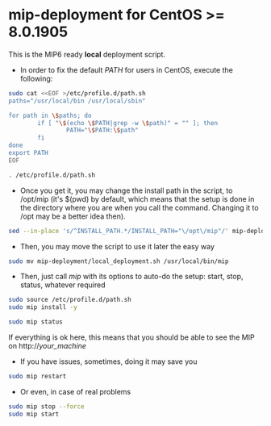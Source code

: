 # mip-deployment for CentOS >= 8.0.1905

This is the MIP6 ready **local** deployment script.

* In order to fix the default *PATH* for users in CentOS, execute the following:
```bash
sudo cat <<EOF >/etc/profile.d/path.sh
paths="/usr/local/bin /usr/local/sbin"

for path in \$paths; do
        if [ "\$(echo \$PATH|grep -w \$path)" = "" ]; then
                PATH="\$PATH:\$path"
        fi
done
export PATH
EOF

. /etc/profile.d/path.sh
```

* Once you get it, you may change the install path in the script, to /opt/mip (it's $(pwd) by default, which means that the setup is done in the directory where you are when you call the command. Changing it to /opt may be a better idea then).
```bash
sed --in-place 's/^INSTALL_PATH.*/INSTALL_PATH="\/opt\/mip"/' mip-deployment/local_deployment.sh
```
* Then, you may move the script to use it later the easy way
```bash
sudo mv mip-deployment/local_deployment.sh /usr/local/bin/mip
```
* Then, just call *mip* with its options to auto-do the setup: start, stop, status, whatever required
```bash
sudo source /etc/profile.d/path.sh
sudo mip install -y
```
```bash
sudo mip status
```
If everything is ok here, this means that you should be able to see the MIP on http://*your_machine*

* If you have issues, sometimes, doing it may save you
```bash
sudo mip restart
```
* Or even, in case of real problems
```bash
sudo mip stop --force
sudo mip start
```
